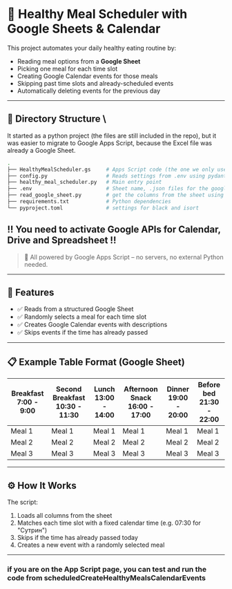 # 🥗 Healthy Meal Scheduler with Google Sheets & Calendar

This project automates your daily healthy eating routine by:
- Reading meal options from a **Google Sheet**
- Picking one meal for each time slot
- Creating Google Calendar events for those meals
- Skipping past time slots and already-scheduled events
- Automatically deleting events for the previous day

---

## 📂 Directory Structure \
It started as a python project (the files are still included in the repo), but it was easier to migrate to Google Apps Script, because the Excel file was already a Google Sheet.
```bash
.
├── HealthyMealScheduler.gs     # Apps Script code (the one we only use now)
├── config.py                   # Reads settings from .env using pydantic
├── healthy_meal_scheduler.py   # Main entry point
├── .env                        # Sheet name, .json files for the google APIs, Scopes (env_sample provided)
├── read_google_sheet.py        # get the columns from the sheet using pandas and gspread
├── requirements.txt            # Python dependencies
└── pyproject.toml              # settings for black and isort
```
!! You need to activate Google APIs for Calendar, Drive and Spreadsheet !!
---
> 📅 All powered by Google Apps Script – no servers, no external Python needed.

---

## 🚀 Features

- ✅ Reads from a structured Google Sheet
- ✅ Randomly selects a meal for each time slot
- ✅ Creates Google Calendar events with descriptions
- ✅ Skips events if the time has already passed

---

## 📋 Example Table Format (Google Sheet)

| Breakfast 7:00 - 9:00 | Second Breakfast 10:30 - 11:30 | Lunch 13:00 - 14:00 | Afternoon Snack 16:00 - 17:00 | Dinner 19:00 - 20:00 | Before bed 21:30 - 22:00 |
|-----------------------|--------------------------------|---------------------|-------------------------------|----------------------|---------------------------|
| Meal 1                | Meal 1                         | Meal 1              | Meal 1                        | Meal 1                     | Meal 1                    |
| Meal 2                | Meal 2                         | Meal 2              | Meal 2                        | Meal 2                     | Meal 2                    |
| Meal 3                | Meal 3                         | Meal 3              | Meal 3                        | Meal 3                     | Meal 3                    |

---

## ⚙️ How It Works

The script:
1. Loads all columns from the sheet
2. Matches each time slot with a fixed calendar time (e.g. 07:30 for "Сутрин")
3. Skips if the time has already passed today
4. Creates a new event with a randomly selected meal

---
### if you are on the App Script page, you can test and run the code from scheduledCreateHealthyMealsCalendarEvents
